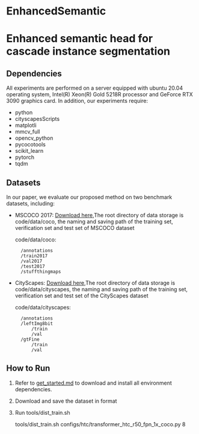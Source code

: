 # EnhancedSemantic
# Enhanced semantic head for cascade instance segmentation
## Dependencies
All experiments are performed on a server equipped with ubuntu 20.04 operating system, Intel(R) Xeon(R) Gold 5218R processor and GeForce RTX 3090 graphics card. In addition, our experiments require:

- python
- cityscapesScripts
- matplotli
- mmcv_full
- opencv_python
- pycocotools
- scikit_learn
- pytorch
- tqdm


## Datasets
In our paper, we evaluate our proposed method on two benchmark datasets, including:
- MSCOCO 2017: [Download here](https://cocodataset.org/#download),The root directory of data storage is code/data/coco, the naming and saving path of the training set, verification set and test set of MSCOCO dataset
        
    code/data/coco:

        /annotations
        /train2017
        /val2017
        /test2017
        /stuffthingmaps

- CityScapes: [Download here](https://www.cityscapes-dataset.com/),The root directory of data storage is code/data/cityscapes, the naming and saving path of the training set, verification set and test set of the CityScapes dataset

    code/data/cityscapes:
        
        /annotations
        /leftImg8bit
            /train
            /val
        /gtFine
            /train
            /val

## How to Run
1. Refer to [get_started.md](./code/docs/get_started.md) to download and install all environment dependencies.
2. Download and save the dataset in format
3. Run tools/dist_train.sh
            
    tools/dist_train.sh configs/htc/transformer_htc_r50_fpn_1x_coco.py 8
